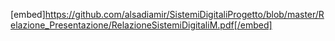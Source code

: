 [embed]https://github.com/alsadiamir/SistemiDigitaliProgetto/blob/master/Relazione_Presentazione/RelazioneSistemiDigitaliM.pdf[/embed]
